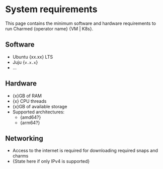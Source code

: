 # System requirements

This page contains the minimum software and hardware requirements to run Charmed {operator name} {VM | K8s}.

## Software
* Ubuntu {xx.xx} LTS
* Juju {`v.x.x`}
* ...

## Hardware
* {x}GB of RAM 
* {x} CPU threads
* {x}GB of available storage
* Supported architectures:
  * {amd64?}
  * {arm64?}

## Networking
* Access to the internet is required for downloading required snaps and charms
* {State here if only IPv4 is supported}